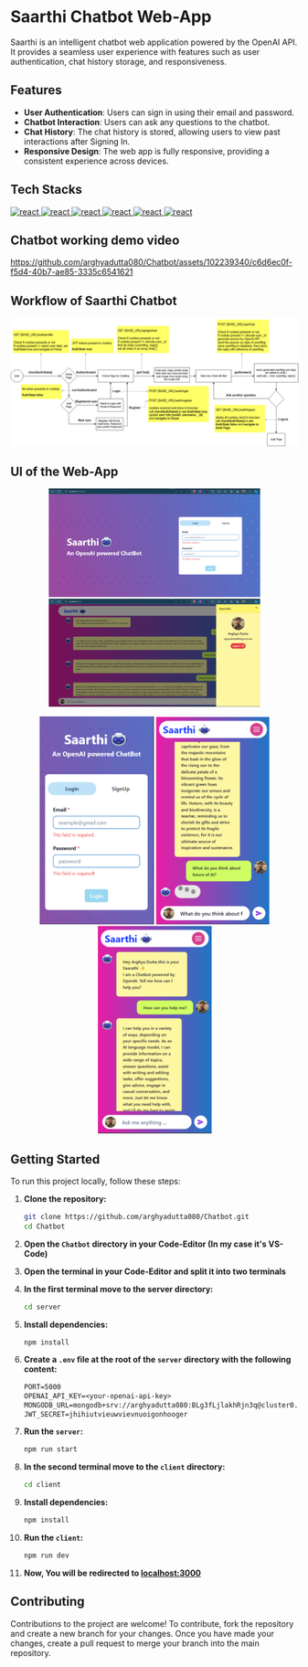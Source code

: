 # Saarthi Chatbot Web-App

Saarthi is an intelligent chatbot web application powered by the OpenAI API. It provides a seamless user experience with features such as user authentication, chat history storage, and responsiveness.

## Features

- **User Authentication**: Users can sign in using their email and password.
- **Chatbot Interaction**: Users can ask any questions to the chatbot.
- **Chat History**: The chat history is stored, allowing users to view past interactions after Signing In.
- **Responsive Design**: The web app is fully responsive, providing a consistent experience across devices.

## Tech Stacks

<a href="" target="_blank" rel="noreferrer"> <img src="https://skillicons.dev/icons?i=typescript" alt="react" width="37" height="37"/> </a>
<a href="" target="_blank" rel="noreferrer"> <img src="https://skillicons.dev/icons?i=vite" alt="react" width="37" height="37"/> </a>
<a href="" target="_blank" rel="noreferrer"> <img src="https://skillicons.dev/icons?i=react" alt="react" width="37" height="37"/> </a>
<a href="" target="_blank" rel="noreferrer"> <img src="https://skillicons.dev/icons?i=nodejs" alt="react" width="37" height="37"/> </a>
<a href="" target="_blank" rel="noreferrer"> <img src="https://skillicons.dev/icons?i=express" alt="react" width="37" height="37"/> </a>
<a href="" target="_blank" rel="noreferrer"> <img src="https://skillicons.dev/icons?i=mongodb" alt="react" width="37" height="37"/> </a>

## Chatbot working demo video

https://github.com/arghyadutta080/Chatbot/assets/102239340/c6d6ec0f-f5d4-40b7-ae85-3335c6541621

## Workflow of Saarthi Chatbot

<p align='center'>
<img src="./UI/chatbot_workflow.png" alt="Login_page_Desktop" width="800">
<p>

## UI of the Web-App

<p align='center'>
<img src="./UI/sample_1.png" alt="Login_page_Desktop" width="370">
<img src="./UI/sample_4.png" alt="Chat_page_sidebar_Desktop" width="370">
<p>
<p align='center'>
<img src="./UI/sample_5.png" alt="Login_page_Mobile" width="200">
<img src="./UI/sample_7.png" alt="Chat_page_1_Mobile" width="198">
<img src="./UI/sample_6.png" alt="Chat_page_2_Mobile" width="199">
<p>


## Getting Started

To run this project locally, follow these steps:

1. **Clone the repository:**

    ```bash
    git clone https://github.com/arghyadutta080/Chatbot.git
    cd Chatbot
    ```
2. **Open the `Chatbot` directory in your Code-Editor (In my case it's VS-Code)**

3. **Open the terminal in your Code-Editor and split it into two terminals**
   
3. **In the first terminal move to the server directory:**
   
    ```bash
    cd server
    ```
    
4. **Install dependencies:**
   
    ```bash
    npm install
    ```
    
5. **Create a `.env` file at the root of the `server` directory with the following content:**
   
    ```env
    PORT=5000
    OPENAI_API_KEY=<your-openai-api-key>
    MONGODB_URL=mongodb+srv://arghyadutta080:BLg3fLjlakhRjn3q@cluster0.o6nftlo.mongodb.net/
    JWT_SECRET=jhihiutvieuwvievnuoigonhooger
    ```

6. **Run the `server`:**

    ```bash
    npm run start
    ```

5. **In the second terminal move to the `client` directory:**

    ```bash
    cd client
    ```

5. **Install dependencies:**

    ```bash
    npm install
    ```

5. **Run the `client`:**

    ```bash
    npm run dev
    ```

6. **Now, You will be redirected to [localhost:3000](http://localhost:3000)**


## Contributing

Contributions to the project are welcome! To contribute, fork the repository and create a new branch for your changes. Once you have made your changes, create a pull request to merge your branch into the main repository.

